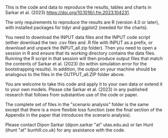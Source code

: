 This is the code and data to reproduce the results, tables and charts in Sarkar et al. (2023) https://doi.org/10.1016/j.fm.2023.104231.

The only requirements to reproduce the results are R (version 4.0 or later), with installed packages for tidyr and ggplot2 (needed for the charts).  

You need to download the INPUT data files and the INPUT code script (either download the two .csv files and .R file with INPUT as a prefix, or download and unpack the INPUT_all.zip folder).  Then you need to open a session in R and ensure that its working directory contains the data files.  Running the R script in that session will then produce output files that match the contents of Sarkar et al. (2023) (to within simulation error for the bootstrapping results).  In addition, the output on your machine should be analogous to the files in the OUTPUT_all.ZIP folder above.

You are welcome to take this code and apply it to your own data or extend it to your own models.  Please cite Sarkar et al. (2023) in any published research that follows from substantive use of the code or paper.

The complete set of files in the "scenario analysis" folder is the same except that there is a more flexible loss function (see the final section of the Appendix in the paper that introduces the scenario analysis).

Please contact Dipon Sarkar (dipon.sarkar "at" utas.edu.au) or Ian Hunt (ihunt "at" bunhill.co.uk) for any assistance with the code.
